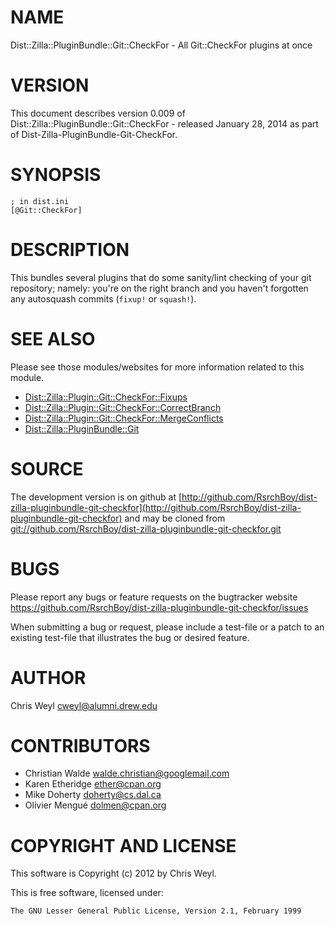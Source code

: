 # NAME

Dist::Zilla::PluginBundle::Git::CheckFor - All Git::CheckFor plugins at once

# VERSION

This document describes version 0.009 of Dist::Zilla::PluginBundle::Git::CheckFor - released January 28, 2014 as part of Dist-Zilla-PluginBundle-Git-CheckFor.

# SYNOPSIS

    ; in dist.ini
    [@Git::CheckFor]

# DESCRIPTION

This bundles several plugins that do some sanity/lint checking of your git
repository; namely: you're on the right branch and you haven't forgotten any
autosquash commits (`fixup!` or `squash!`).

# SEE ALSO

Please see those modules/websites for more information related to this module.

- [Dist::Zilla::Plugin::Git::CheckFor::Fixups](https://metacpan.org/pod/Dist::Zilla::Plugin::Git::CheckFor::Fixups)
- [Dist::Zilla::Plugin::Git::CheckFor::CorrectBranch](https://metacpan.org/pod/Dist::Zilla::Plugin::Git::CheckFor::CorrectBranch)
- [Dist::Zilla::Plugin::Git::CheckFor::MergeConflicts](https://metacpan.org/pod/Dist::Zilla::Plugin::Git::CheckFor::MergeConflicts)
- [Dist::Zilla::PluginBundle::Git](https://metacpan.org/pod/Dist::Zilla::PluginBundle::Git)

# SOURCE

The development version is on github at [http://github.com/RsrchBoy/dist-zilla-pluginbundle-git-checkfor](http://github.com/RsrchBoy/dist-zilla-pluginbundle-git-checkfor)
and may be cloned from [git://github.com/RsrchBoy/dist-zilla-pluginbundle-git-checkfor.git](git://github.com/RsrchBoy/dist-zilla-pluginbundle-git-checkfor.git)

# BUGS

Please report any bugs or feature requests on the bugtracker website
https://github.com/RsrchBoy/dist-zilla-pluginbundle-git-checkfor/issues

When submitting a bug or request, please include a test-file or a
patch to an existing test-file that illustrates the bug or desired
feature.

# AUTHOR

Chris Weyl <cweyl@alumni.drew.edu>

# CONTRIBUTORS

- Christian Walde <walde.christian@googlemail.com>
- Karen Etheridge <ether@cpan.org>
- Mike Doherty <doherty@cs.dal.ca>
- Olivier Mengué <dolmen@cpan.org>

# COPYRIGHT AND LICENSE

This software is Copyright (c) 2012 by Chris Weyl.

This is free software, licensed under:

    The GNU Lesser General Public License, Version 2.1, February 1999
